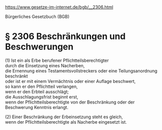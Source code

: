 https://www.gesetze-im-internet.de/bgb/__2306.html

Bürgerliches Gesetzbuch (BGB)

# § 2306 Beschränkungen und Beschwerungen

(1) Ist ein als Erbe berufener Pflichtteilsberechtigter  
durch die Einsetzung eines Nacherben,  
die Ernennung eines Testamentsvollstreckers oder eine Teilungsanordnung beschränkt  
oder ist er mit einem Vermächtnis oder einer Auflage beschwert,  
so kann er den Pflichtteil verlangen,  
wenn er den Erbteil ausschlägt;  
die Ausschlagungsfrist beginnt erst,  
wenn der Pflichtteilsberechtigte von der Beschränkung oder der Beschwerung Kenntnis erlangt.

(2) Einer Beschränkung der Erbeinsetzung steht es gleich,  
wenn der Pflichtteilsberechtigte als Nacherbe eingesetzt ist.
